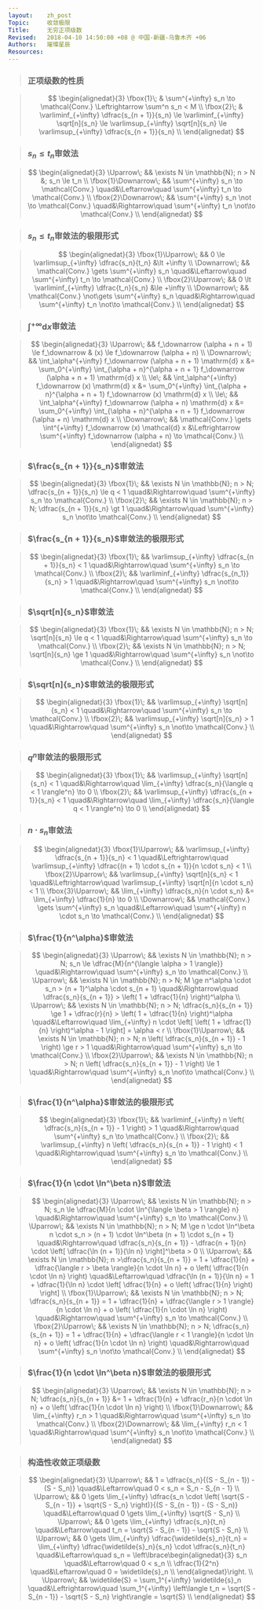 ```yaml
---
layout:    zh_post
Topic:     收敛极限
Title:     无穷正项级数
Revised:   2018-04-10 14:50:00 +08 @ 中国-新疆-乌鲁木齐 +06
Authors:   璀璨星辰
Resources:
---
```


> ### 正项级数的性质

> $$
> \begin{alignedat}{3}
> \fbox{1}\; & \sum^{+\infty} s_n \to \mathcal{Conv.} \Leftrightarrow \sum^n s_n < M \\
> \fbox{2}\; & \varliminf_{+\infty} \dfrac{s_{n + 1}}{s_n} \le \varliminf_{+\infty} \sqrt[n]{s_n} \le \varlimsup_{+\infty} \sqrt[n]{s_n} \le \varlimsup_{+\infty} \dfrac{s_{n + 1}}{s_n} \\
> \end{alignedat}
> $$
>

> ###  $s_n \le t_n$审敛法

> $$
> \begin{alignedat}{3}
> \Uparrow\;           &&                  \exists N \in \mathbb{N}; n > N &; s_n \le t_n \\
> \fbox{1}\Downarrow\; &&      \sum^{+\infty} s_n \to \mathcal{Conv.} \quad&\Leftarrow\quad \sum^{+\infty} t_n \to \mathcal{Conv.} \\
> \fbox{2}\Downarrow\; && \sum^{+\infty} s_n \not \to \mathcal{Conv.} \quad&\Rightarrow\quad \sum^{+\infty} t_n \not\to \mathcal{Conv.} \\
> \end{alignedat}
> $$
>

> ### $s_n \le t_n$审敛法的极限形式

> $$
> \begin{alignedat}{3}
> \fbox{1}\Uparrow\; &&       0 \le \varlimsup_{+\infty} \dfrac{s_n}{t_n} &\lt +\infty \\
> \Downarrow\;       &&     \mathcal{Conv.} \gets \sum^{+\infty} s_n \quad&\Leftarrow\quad \sum^{+\infty} t_n \to \mathcal{Conv.} \\
> \fbox{2}\Uparrow\; &&       0 \lt \varliminf_{+\infty} \dfrac{t_n}{s_n} &\le +\infty \\
> \Downarrow\;       && \mathcal{Conv.} \not\gets \sum^{+\infty} s_n \quad&\Rightarrow\quad \sum^{+\infty} t_n \not\to \mathcal{Conv.} \\
> \end{alignedat}
> $$
>

> ### $\int^{+\infty} \mathrm{d} x$审敛法

> $$
> \begin{alignedat}{3}
> \Uparrow\;   &&                      f_\downarrow (\alpha + n + 1) \le f_\downarrow & (x) \le f_\downarrow (\alpha + n) \\
> \Downarrow\; &&    \int_\alpha^{+\infty} f_\downarrow (\alpha + n + 1) \mathrm{d} x &= \sum_0^{+\infty} \int_{\alpha + n}^{\alpha + n + 1} f_\downarrow (\alpha + n + 1) \mathrm{d} x \\
> \le\;        &&                 \int_\alpha^{+\infty} f_\downarrow (x) \mathrm{d} x &= \sum_0^{+\infty} \int_{\alpha + n}^{\alpha + n + 1} f_\downarrow (x) \mathrm{d} x \\
> \le\;        &&        \int_\alpha^{+\infty} f_\downarrow (\alpha + n) \mathrm{d} x &= \sum_0^{+\infty} \int_{\alpha + n}^{\alpha + n + 1} f_\downarrow (\alpha + n) \mathrm{d} x \\
> \Downarrow\; && \mathcal{Conv.} \gets \int^{+\infty} f_\downarrow (x) \mathcal{d} x &\Leftrightarrow \sum^{+\infty} f_\downarrow (\alpha + n) \to \mathcal{Conv.} \\
> \end{alignedat}
> $$
>

> ### $\frac{s_{n + 1}}{s_n}$审敛法

> $$
> \begin{alignedat}{3}
> \fbox{1}\; && \exists N \in \mathbb{N}; n > N; \dfrac{s_{n + 1}}{s_n} \le q < 1 \quad&\Rightarrow\quad \sum^{+\infty} s_n \to \mathcal{Conv.} \\
> \fbox{2}\; &&     \exists N \in \mathbb{N}; n > N; \dfrac{s_{n + 1}}{s_n} \gt 1 \quad&\Rightarrow\quad \sum^{+\infty} s_n \not\to \mathcal{Conv.} \\
> \end{alignedat}
> $$
>

> ### $\frac{s_{n + 1}}{s_n}$审敛法的极限形式

> $$
> \begin{alignedat}{3}
> \fbox{1}\; && \varlimsup_{+\infty} \dfrac{s_{n + 1}}{s_n} < 1 \quad&\Rightarrow\quad \sum^{+\infty} s_n \to \mathcal{Conv.} \\
> \fbox{2}\; &&   \varliminf_{+\infty} \dfrac{s_{n_1}}{s_n} > 1 \quad&\Rightarrow\quad \sum^{+\infty} s_n \not\to \mathcal{Conv.} \\
> \end{alignedat}
> $$
>

> ### $\sqrt[n]{s_n}$审敛法

> $$
> \begin{alignedat}{3}
> \fbox{1}\; && \exists N \in \mathbb{N}; n > N; \sqrt[n]{s_n} \le q < 1 \quad&\Rightarrow\quad \sum^{+\infty} s_n \to \mathcal{Conv.} \\
> \fbox{2}\; &&     \exists N \in \mathbb{N}; n > N; \sqrt[n]{s_n} \ge 1 \quad&\Rightarrow\quad \sum^{+\infty} s_n \not\to \mathcal{Conv.} \\
> \end{alignedat}
> $$
>

> ### $\sqrt[n]{s_n}$审敛法的极限形式

> $$
> \begin{alignedat}{3}
> \fbox{1}\; && \varlimsup_{+\infty} \sqrt[n]{s_n} < 1 \quad&\Rightarrow\quad \sum^{+\infty} s_n \to \mathcal{Conv.} \\
> \fbox{2}\; && \varlimsup_{+\infty} \sqrt[n]{s_n} > 1 \quad&\Rightarrow\quad \sum^{+\infty} s_n \not\to \mathcal{Conv.} \\
> \end{alignedat}
> $$
>

> ### $q^n$审敛法的极限形式

> $$
> \begin{alignedat}{3}
> \fbox{1}\; &&          \varlimsup_{+\infty} \sqrt[n]{s_n} < 1 \quad&\Rightarrow\quad \lim_{+\infty} \dfrac{s_n}{\langle q < 1 \rangle^n} \to 0 \\
> \fbox{2}\; && \varlimsup_{+\infty} \dfrac{s_{n + 1}}{s_n} < 1 \quad&\Rightarrow\quad \lim_{+\infty} \dfrac{s_n}{\langle q < 1 \rangle^n} \to 0 \\
> \end{alignedat}
> $$
>

> ### $n \cdot s_n$审敛法

> $$
> \begin{alignedat}{3}
> \fbox{1}\Uparrow\; && \varlimsup_{+\infty} \dfrac{s_{n + 1}}{s_n} < 1 \quad&\Leftrightarrow\quad \varlimsup_{+\infty} \dfrac{(n + 1) \cdot s_{n + 1}}{n \cdot s_n} < 1 \\
> \fbox{2}\Uparrow\; &&          \varlimsup_{+\infty} \sqrt[n]{s_n} < 1 \quad&\Leftrightarrow\quad \varlimsup_{+\infty} \sqrt[n]{n \cdot s_n} < 1 \\
> \fbox{3}\Uparrow\; &&              \lim_{+\infty} \dfrac{s_n}{n \cdot s_n} &= \lim_{+\infty} \dfrac{1}{n} \to 0 \\
> \Downarrow\;       &&        \mathcal{Conv.} \gets \sum^{+\infty} s_n \quad&\Leftarrow\quad \sum^{+\infty} n \cdot s_n \to \mathcal{Conv.} \\
> \end{alignedat}
> $$
>

> ### $\frac{1}{n^\alpha}$审敛法

> $$
> \begin{alignedat}{3}
> \Uparrow\;         &&                                    \exists N \in \mathbb{N}; n > N; s_n \le \dfrac{M}{n^{\langle \alpha > 1 \rangle}} \quad&\Rightarrow\quad \sum^{+\infty} s_n \to \mathcal{Conv.} \\
> \Uparrow\;         &&                            \exists N \in \mathbb{N}; n > N; M \ge n^\alpha \cdot s_n > (n + 1)^\alpha \cdot s_{n + 1} \quad&\Rightarrow\quad \dfrac{s_n}{s_{n + 1}} > \left( 1 + \dfrac{1}{n} \right)^\alpha  \\
> \Uparrow\;         && \exists N \in \mathbb{N}; n > N; \dfrac{s_n}{s_{n + 1}} \ge 1 + \dfrac{r}{n} > \left( 1 + \dfrac{1}{n} \right)^\alpha \quad&\Leftarrow\quad \lim_{+\infty} n \cdot \left[ \left( 1 + \dfrac{1}{n} \right)^\alpha - 1 \right] = \alpha < r \\
> \fbox{1}\Uparrow\; &&                                \exists N \in \mathbb{N}; n > N; n \left( \dfrac{s_n}{s_{n + 1}} - 1 \right) \ge r > 1 \quad&\Rightarrow\quad \sum^{+\infty} s_n \to \mathcal{Conv.} \\
> \fbox{2}\Uparrow\; &&                                    \exists N \in \mathbb{N}; n > N; n \left( \dfrac{s_n}{s_{n + 1}} - 1 \right) \le 1 \quad&\Rightarrow\quad \sum^{+\infty} s_n \not\to \mathcal{Conv.} \\
> \end{alignedat}
> $$
>

> ### $\frac{1}{n^\alpha}$审敛法的极限形式

> $$
> \begin{alignedat}{3}
> \fbox{1}\; && \varliminf_{+\infty} n \left( \dfrac{s_n}{s_{n + 1}} - 1 \right) > 1 \quad&\Rightarrow\quad \sum^{+\infty} s_n \to \mathcal{Conv.} \\
> \fbox{2}\; && \varlimsup_{+\infty} n \left( \dfrac{s_n}{s_{n + 1}} - 1 \right) < 1 \quad&\Rightarrow\quad \sum^{+\infty} s_n \to \mathcal{Conv.} \\
> \end{alignedat}
> $$
>

> ### $\frac{1}{n \cdot \ln^\beta n}$审敛法

> $$
> \begin{alignedat}{3}
> \Uparrow\;         &&                                                                         \exists N \in \mathbb{N}; n > N; s_n \le \dfrac{M}{n \cdot \ln^{\langle \beta > 1 \rangle} n} \quad&\Rightarrow\quad \sum^{+\infty} s_n \to \mathcal{Conv.} \\
> \Uparrow\;         &&                                                \exists N \in \mathbb{N}; n > N; M \ge n \cdot \ln^\beta n \cdot s_n > (n + 1) \cdot \ln^\beta (n + 1) \cdot s_{n + 1} \quad&\Rightarrow\quad \dfrac{s_n}{s_{n + 1}} - \dfrac{n + 1}{n} \cdot \left[ \dfrac{\ln (n + 1)}{\ln n} \right]^\beta > 0 \\
> \Uparrow\;         && \exists N \in \mathbb{N}; n >\dfrac{s_n}{s_{n + 1}} = 1 + \dfrac{1}{n} + \dfrac{\langle r > \beta \rangle}{n \cdot \ln n} + o \left( \dfrac{1}{n \cdot \ln n} \right) \quad&\Leftarrow\quad \dfrac{\ln (n + 1)}{\ln n} = 1 + \dfrac{1}{\ln n} \cdot \left[ \dfrac{1}{n} + o \left( \dfrac{1}{n} \right) \right] \\ 
> \fbox{1}\Uparrow\; && \exists N \in \mathbb{N}; n > N; \dfrac{s_n}{s_{n + 1}} = 1 + \dfrac{1}{n} + \dfrac{\langle r > 1 \rangle}{n \cdot \ln n} + o \left( \dfrac{1}{n \cdot \ln n} \right) \quad&\Rightarrow\quad \sum^{+\infty} s_n \to \mathcal{Conv.} \\
> \fbox{2}\Uparrow\; &&  \exists N \in \mathbb{N}; n > N; \dfrac{s_n}{s_{n + 1}} = 1 + \dfrac{1}{n} + \dfrac{\langle r < 1 \rangle}{n \cdot \ln n} + o \left( \dfrac{1}{n \cdot \ln n} \right) \quad&\Rightarrow\quad \sum^{+\infty} s_n \not\to \mathcal{Conv.} \\
> \end{alignedat}
> $$
>

> ### $\frac{1}{n \cdot \ln^\beta n}$审敛法的极限形式

> $$
> \begin{alignedat}{3}
> \Uparrow\;           && \exists N \in \mathbb{N}; n > N; \dfrac{s_n}{s_{n + 1}} &= 1 + \dfrac{1}{n} + \dfrac{r_n}{n \cdot \ln n} + o \left( \dfrac{1}{n \cdot \ln n} \right) \\
> \fbox{1}\Downarrow\; &&                             \lim_{+\infty} r_n > 1 \quad&\Rightarrow\quad \sum^{+\infty} s_n \to \mathcal{Conv.} \\
> \fbox{2}\Downarrow\; &&                             \lim_{+\infty} r_n < 1 \quad&\Rightarrow\quad \sum^{+\infty} s_n \not\to \mathcal{Conv.} \\
> \end{alignedat}
> $$
>

> ### 构造性收敛正项级数

> $$
> \begin{alignedat}{3}
> \Uparrow\; &&                                                                               1 = \dfrac{s_n}{(S - S_{n - 1}) - (S - S_n)} \quad&\Leftarrow\quad 0 < s_n = S_n - S_{n - 1} \\
> \Uparrow\; && 0 \gets \lim_{+\infty} \dfrac{s_n \cdot \left( \sqrt{S - S_{n - 1}} + \sqrt{S - S_n} \right)}{(S - S_{n - 1}) - (S - S_n)} \quad&\Leftarrow\quad 0 \gets \lim_{+\infty} \sqrt{S - S_n} \\
> \Uparrow\; &&                                                                                    0 \gets \lim_{+\infty} \dfrac{s_n}{t_n} \quad&\Leftarrow\quad t_n = \sqrt{S - S_{n - 1}} - \sqrt{S - S_n} \\
> \Uparrow\; &&   0 \gets \lim_{+\infty} \dfrac{\widetilde{s}_n}{t_n} = \lim_{+\infty} \dfrac{\widetilde{s}_n}{s_n} \cdot \dfrac{s_n}{t_n} \quad&\Leftarrow\quad s_n = \left\lbrace\begin{alignedat}{3}
>                                                                                                                                                                                 s_n \quad&\Leftarrow\quad 0 < s_n \\
>                                                                                                                                                                      \dfrac{1}{2^n} \quad&\Leftarrow\quad 0 = \widetilde{s}_n \\
>                                                                                                                                                                      \end{alignedat}\right. \\
> \Uparrow\; &&                                                                           \widetilde{S} = \sum_1^{+\infty} \widetilde{s}_n \quad&\Leftrightarrow\quad \sum_1^{+\infty} \left\langle t_n = \sqrt{S - S_{n - 1}} - \sqrt{S - S_n} \right\rangle = \sqrt{S} \\
> \end{alignedat}
> $$
>

